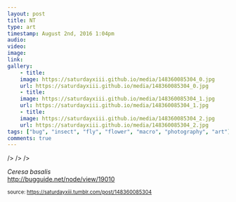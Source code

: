 ```yaml
---
layout: post
title: NT
type: art
timestamp: August 2nd, 2016 1:04pm
audio: 
video: 
image: 
link: 
gallery:
	- title: 
	image: https://saturdayxiii.github.io/media/148360085304_0.jpg
	url: https://saturdayxiii.github.io/media/148360085304_0.jpg
	- title: 
	image: https://saturdayxiii.github.io/media/148360085304_1.jpg
	url: https://saturdayxiii.github.io/media/148360085304_1.jpg
	- title: 
	image: https://saturdayxiii.github.io/media/148360085304_2.jpg
	url: https://saturdayxiii.github.io/media/148360085304_2.jpg
tags: ["bug", "insect", "fly", "flower", "macro", "photography", "art"]
comments: true
---
```


 />
 />
 />
        
<i>Ceresa basalis</i><br/>
<a href="http://bugguide.net/node/view/19010" target="_blank">http://bugguide.net/node/view/19010</a>
 
  
<small>source: https://saturdayxiii.tumblr.com/post/148360085304</small>